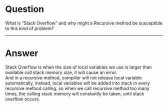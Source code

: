 # Question  

What is “Stack Overflow” and why might a Recursive method be susceptible to this kind of problem?
***
# Answer  

Stack Overflow is when the size of local variables we use is larger than available call stack memory size, it will cause an error.  
And in a recursive method, compliler will not release local variable automatically, instead, local variables will be added into stack in every recursive method calling, so when we call recursive method too many times, the calling stack memory will constantly be taken, until stack overflow occurs.